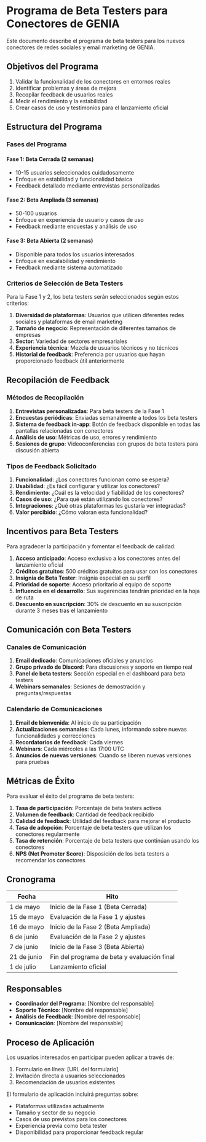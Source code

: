 # Programa de Beta Testers para Conectores de GENIA

Este documento describe el programa de beta testers para los nuevos conectores de redes sociales y email marketing de GENIA.

## Objetivos del Programa

1. Validar la funcionalidad de los conectores en entornos reales
2. Identificar problemas y áreas de mejora
3. Recopilar feedback de usuarios reales
4. Medir el rendimiento y la estabilidad
5. Crear casos de uso y testimonios para el lanzamiento oficial

## Estructura del Programa

### Fases del Programa

#### Fase 1: Beta Cerrada (2 semanas)
- 10-15 usuarios seleccionados cuidadosamente
- Enfoque en estabilidad y funcionalidad básica
- Feedback detallado mediante entrevistas personalizadas

#### Fase 2: Beta Ampliada (3 semanas)
- 50-100 usuarios
- Enfoque en experiencia de usuario y casos de uso
- Feedback mediante encuestas y análisis de uso

#### Fase 3: Beta Abierta (2 semanas)
- Disponible para todos los usuarios interesados
- Enfoque en escalabilidad y rendimiento
- Feedback mediante sistema automatizado

### Criterios de Selección de Beta Testers

Para la Fase 1 y 2, los beta testers serán seleccionados según estos criterios:

1. **Diversidad de plataformas**: Usuarios que utilicen diferentes redes sociales y plataformas de email marketing
2. **Tamaño de negocio**: Representación de diferentes tamaños de empresas
3. **Sector**: Variedad de sectores empresariales
4. **Experiencia técnica**: Mezcla de usuarios técnicos y no técnicos
5. **Historial de feedback**: Preferencia por usuarios que hayan proporcionado feedback útil anteriormente

## Recopilación de Feedback

### Métodos de Recopilación

1. **Entrevistas personalizadas**: Para beta testers de la Fase 1
2. **Encuestas periódicas**: Enviadas semanalmente a todos los beta testers
3. **Sistema de feedback in-app**: Botón de feedback disponible en todas las pantallas relacionadas con conectores
4. **Análisis de uso**: Métricas de uso, errores y rendimiento
5. **Sesiones de grupo**: Videoconferencias con grupos de beta testers para discusión abierta

### Tipos de Feedback Solicitado

1. **Funcionalidad**: ¿Los conectores funcionan como se espera?
2. **Usabilidad**: ¿Es fácil configurar y utilizar los conectores?
3. **Rendimiento**: ¿Cuál es la velocidad y fiabilidad de los conectores?
4. **Casos de uso**: ¿Para qué están utilizando los conectores?
5. **Integraciones**: ¿Qué otras plataformas les gustaría ver integradas?
6. **Valor percibido**: ¿Cómo valoran esta funcionalidad?

## Incentivos para Beta Testers

Para agradecer la participación y fomentar el feedback de calidad:

1. **Acceso anticipado**: Acceso exclusivo a los conectores antes del lanzamiento oficial
2. **Créditos gratuitos**: 500 créditos gratuitos para usar con los conectores
3. **Insignia de Beta Tester**: Insignia especial en su perfil
4. **Prioridad de soporte**: Acceso prioritario al equipo de soporte
5. **Influencia en el desarrollo**: Sus sugerencias tendrán prioridad en la hoja de ruta
6. **Descuento en suscripción**: 30% de descuento en su suscripción durante 3 meses tras el lanzamiento

## Comunicación con Beta Testers

### Canales de Comunicación

1. **Email dedicado**: Comunicaciones oficiales y anuncios
2. **Grupo privado de Discord**: Para discusiones y soporte en tiempo real
3. **Panel de beta testers**: Sección especial en el dashboard para beta testers
4. **Webinars semanales**: Sesiones de demostración y preguntas/respuestas

### Calendario de Comunicaciones

1. **Email de bienvenida**: Al inicio de su participación
2. **Actualizaciones semanales**: Cada lunes, informando sobre nuevas funcionalidades y correcciones
3. **Recordatorios de feedback**: Cada viernes
4. **Webinars**: Cada miércoles a las 17:00 UTC
5. **Anuncios de nuevas versiones**: Cuando se liberen nuevas versiones para pruebas

## Métricas de Éxito

Para evaluar el éxito del programa de beta testers:

1. **Tasa de participación**: Porcentaje de beta testers activos
2. **Volumen de feedback**: Cantidad de feedback recibido
3. **Calidad de feedback**: Utilidad del feedback para mejorar el producto
4. **Tasa de adopción**: Porcentaje de beta testers que utilizan los conectores regularmente
5. **Tasa de retención**: Porcentaje de beta testers que continúan usando los conectores
6. **NPS (Net Promoter Score)**: Disposición de los beta testers a recomendar los conectores

## Cronograma

| Fecha | Hito |
|-------|------|
| 1 de mayo | Inicio de la Fase 1 (Beta Cerrada) |
| 15 de mayo | Evaluación de la Fase 1 y ajustes |
| 16 de mayo | Inicio de la Fase 2 (Beta Ampliada) |
| 6 de junio | Evaluación de la Fase 2 y ajustes |
| 7 de junio | Inicio de la Fase 3 (Beta Abierta) |
| 21 de junio | Fin del programa de beta y evaluación final |
| 1 de julio | Lanzamiento oficial |

## Responsables

- **Coordinador del Programa**: [Nombre del responsable]
- **Soporte Técnico**: [Nombre del responsable]
- **Análisis de Feedback**: [Nombre del responsable]
- **Comunicación**: [Nombre del responsable]

## Proceso de Aplicación

Los usuarios interesados en participar pueden aplicar a través de:

1. Formulario en línea: [URL del formulario]
2. Invitación directa a usuarios seleccionados
3. Recomendación de usuarios existentes

El formulario de aplicación incluirá preguntas sobre:
- Plataformas utilizadas actualmente
- Tamaño y sector de su negocio
- Casos de uso previstos para los conectores
- Experiencia previa como beta tester
- Disponibilidad para proporcionar feedback regular
